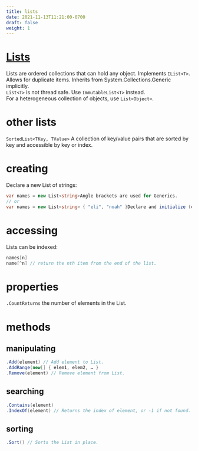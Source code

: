 ```yaml
---
title: lists
date: 2021-11-13T11:21:00-0700
draft: false
weight: 1
---
```


# [Lists](https://docs.microsoft.com/en-us/dotnet/api/system.collections.generic.list-1?view=net-6.0)
Lists are ordered collections that can hold any object. Implements `IList<T>`. Allows for duplicate items.
Inherits from System.Collections.Generic implicitly.  
`List<T>` is not thread safe. Use `ImmutableList<T>` instead.  
For a heterogeneous collection of objects, use `List<Object>`.

# other lists
`SortedList<TKey, TValue>` A collection of key/value pairs that are sorted by key and accessible by key or index.

# creating
Declare a new List of strings:
```cs
var names = new List<string>Angle brackets are used for Generics.
// or
var names = new List<string> { "eli", "noah" }Declare and initialize (collection initializer).
```
# accessing
Lists can be indexed:
```cs
names[n]
name[^n] // return the nth item from the end of the list.
```

# properties
`.CountReturns` the number of elements in the List.

# methods
## manipulating
```cs
.Add(element) // Add element to List.
.AddRange(new[] { elem1, elem2, … }
.Remove(element) // Remove element from List.
```
## searching
```cs
.Contains(element)
.IndexOf(element) // Returns the index of element, or -1 if not found.
```
## sorting
```cs
.Sort() // Sorts the List in place.
```

